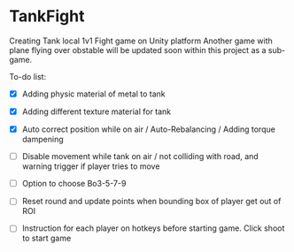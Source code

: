 # TankFight

Creating Tank local 1v1 Fight game on Unity platform
Another game with plane flying over obstable will be updated soon within this project as a sub-game.

To-do list:

- [x] Adding physic material of metal to tank

- [x] Adding different texture material for tank

- [x] Auto correct position while on air / Auto-Rebalancing / Adding torque dampening

- [ ] Disable movement while tank on air / not colliding with road, and warning trigger if player tries to move

- [ ] Option to choose Bo3-5-7-9

- [ ] Reset round and update points when bounding box of player get out of ROI

- [ ] Instruction for each player on hotkeys before starting game. Click shoot to start game
